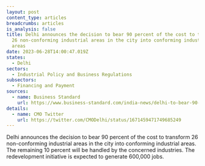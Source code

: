```yaml
---
layout: post
content_type: articles
breadcrumbs: articles
is_analysis: false
title: Delhi announces the decision to bear 90 percent of the cost to transform
  26 non-conforming industrial areas in the city into conforming industrial
  areas
date: 2023-06-28T14:00:47.019Z
states:
  - Delhi
sectors:
  - Industrial Policy and Business Regulations
subsectors:
  - Financing and Payment
sources:
  - name: Business Standard
    url: https://www.business-standard.com/india-news/delhi-to-bear-90-cost-to-convert-non-conforming-industrial-areas-cm-123062101275_1.html
details:
  - name: CMO Twitter
    url: https://twitter.com/CMODelhi/status/1671459471749685249
---
```

Delhi announces the decision to bear 90 percent of the cost to transform 26 non-conforming industrial areas in the city into conforming industrial areas. The remaining 10 percent will be handled by the concerned industries. The redevelopment initiative is expected to generate 600,000 jobs.